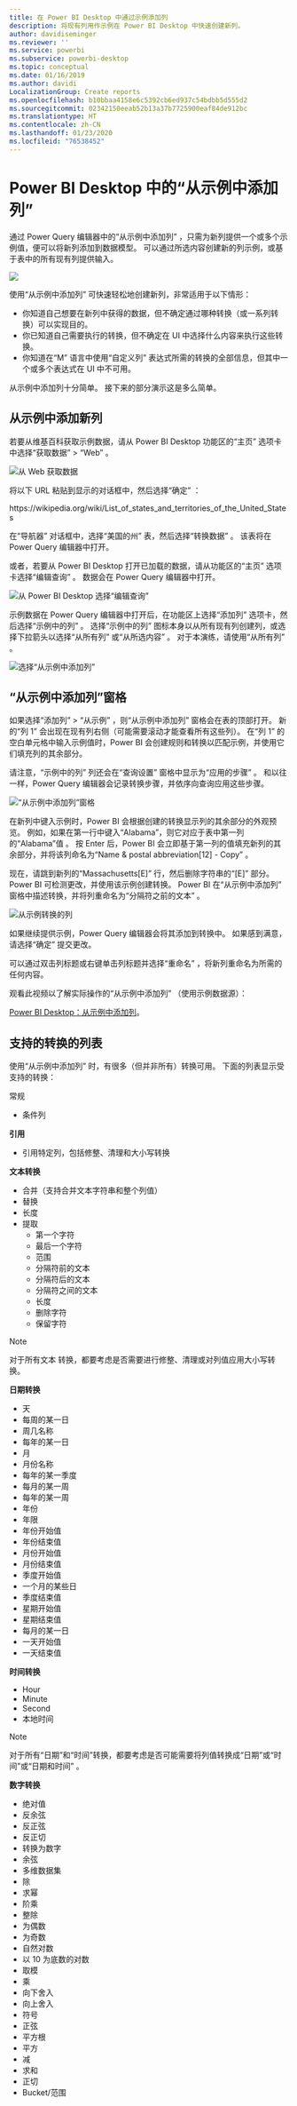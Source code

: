 ```yaml
---
title: 在 Power BI Desktop 中通过示例添加列
description: 将现有列用作示例在 Power BI Desktop 中快速创建新列。
author: davidiseminger
ms.reviewer: ''
ms.service: powerbi
ms.subservice: powerbi-desktop
ms.topic: conceptual
ms.date: 01/16/2019
ms.author: davidi
LocalizationGroup: Create reports
ms.openlocfilehash: b10bbaa4158e6c5392cb6ed937c54bdbb5d555d2
ms.sourcegitcommit: 02342150eeab52b13a37b7725900eaf84de912bc
ms.translationtype: HT
ms.contentlocale: zh-CN
ms.lasthandoff: 01/23/2020
ms.locfileid: "76538452"
---
```

# <a name="add-a-column-from-examples-in-power-bi-desktop"></a>Power BI Desktop 中的“从示例中添加列”
通过 Power Query 编辑器中的“从示例中添加列”  ，只需为新列提供一个或多个示例值，便可以将新列添加到数据模型。 可以通过所选内容创建新的列示例，或基于表中的所有现有列提供输入。

![](media/desktop-add-column-from-example/add-column-from-example_01.png)

使用“从示例中添加列”  可快速轻松地创建新列，非常适用于以下情形：

- 你知道自己想要在新列中获得的数据，但不确定通过哪种转换（或一系列转换）可以实现目的。
- 你已知道自己需要执行的转换，但不确定在 UI 中选择什么内容来执行这些转换。
- 你知道在“M”  语言中使用“自定义列”  表达式所需的转换的全部信息，但其中一个或多个表达式在 UI 中不可用。

从示例中添加列十分简单。 接下来的部分演示这是多么简单。

## <a name="add-a-new-column-from-examples"></a>从示例中添加新列

若要从维基百科获取示例数据，请从 Power BI Desktop 功能区的“主页”  选项卡中选择“获取数据”   > “Web”  。 

![从 Web 获取数据](media/desktop-add-column-from-example/add-column-from-example_02.png)

将以下 URL 粘贴到显示的对话框中，然后选择“确定”  ： 

https:\//wikipedia.org/wiki/List_of_states_and_territories_of_the_United_States 

在“导航器”  对话框中，选择“美国的州”  表，然后选择“转换数据”  。 该表将在 Power Query 编辑器中打开。

或者，若要从 Power BI Desktop 打开已加载的数据，请从功能区的“主页”  选项卡选择“编辑查询”  。 数据会在 Power Query 编辑器中打开。 

![从 Power BI Desktop 选择“编辑查询”](media/desktop-add-column-from-example/add-column-from-example_05.png)

示例数据在 Power Query 编辑器中打开后，在功能区上选择“添加列”  选项卡，然后选择“示例中的列”  。 选择“示例中的列”  图标本身以从所有现有列创建列，或选择下拉箭头以选择“从所有列”  或“从所选内容”  。 对于本演练，请使用“从所有列”  。

![选择“从示例中添加列”](media/desktop-add-column-from-example/add-column-from-example_03.png)

## <a name="add-column-from-examples-pane"></a>“从示例中添加列”窗格
如果选择“添加列”   > “从示例”  ，则“从示例中添加列”  窗格会在表的顶部打开。 新的“列 1”  会出现在现有列右侧（可能需要滚动才能查看所有这些列）。 在“列 1”  的空白单元格中输入示例值时，Power BI 会创建规则和转换以匹配示例，并使用它们填充列的其余部分。

请注意，“示例中的列”  列还会在“查询设置”  窗格中显示为“应用的步骤”  。 和以往一样，Power Query 编辑器会记录转换步骤，并依序向查询应用这些步骤。

![“从示例中添加列”窗格](media/desktop-add-column-from-example/add-column-from-example_04.png)

在新列中键入示例时，Power BI 会根据创建的转换显示列的其余部分的外观预览。 例如，如果在第一行中键入“Alabama”，则它对应于表中第一列的“Alabama”值   。 按 Enter 后，Power BI 会立即基于第一列的值填充新列的其余部分，并将该列命名为“Name & postal abbreviation[12] - Copy”  。

现在，请跳到新列的“Massachusetts[E]”  行，然后删除字符串的“[E]”  部分。 Power BI 可检测更改，并使用该示例创建转换。 Power BI 在“从示例中添加列”  窗格中描述转换，并将列重命名为“分隔符之前的文本”  。 

![从示例转换的列](media/desktop-add-column-from-example/add-column-from-example_06.png)

如果继续提供示例，Power Query 编辑器会将其添加到转换中。 如果感到满意，请选择“确定”  提交更改。 

可以通过双击列标题或右键单击列标题并选择“重命名”  ，将新列重命名为所需的任何内容。 

观看此视频以了解实际操作的“从示例中添加列”  （使用示例数据源）： 

[Power BI Desktop：从示例中添加列](https://www.youtube.com/watch?v=-ykbVW9wQfw)。 

## <a name="list-of-supported-transformations"></a>支持的转换的列表
使用“从示例中添加列”  时，有很多（但并非所有）转换可用。 下面的列表显示受支持的转换：

 常规

- 条件列

**引用**
  
- 引用特定列，包括修整、清理和大小写转换

**文本转换**

- 合并（支持合并文本字符串和整个列值）
- 替换
- 长度
- 提取   
  - 第一个字符
  - 最后一个字符
  - 范围
  - 分隔符前的文本
  - 分隔符后的文本
  - 分隔符之间的文本
  - 长度
  - 删除字符
  - 保留字符

> [!NOTE]
> 对于所有文本  转换，都要考虑是否需要进行修整、清理或对列值应用大小写转换。

**日期转换**

- 天
- 每周的某一日
- 周几名称
- 每年的某一日
- 月
- 月份名称
- 每年的某一季度
- 每月的某一周
- 每年的某一周
- 年份
- 年限
- 年份开始值
- 年份结束值
- 月份开始值
- 月份结束值
- 季度开始值
- 一个月的某些日
- 季度结束值
- 星期开始值
- 星期结束值
- 每月的某一日
- 一天开始值
- 一天结束值

**时间转换**

- Hour
- Minute
- Second  
- 本地时间

> [!NOTE]
> 对于所有“日期”和“时间”转换，都要考虑是否可能需要将列值转换成“日期”或“时间”或“日期和时间”      。

**数字转换** 

- 绝对值
- 反余弦
- 反正弦
- 反正切
- 转换为数字
- 余弦
- 多维数据集
- 除
- 求幂
- 阶乘
- 整除
- 为偶数
- 为奇数
- 自然对数
- 以 10 为底数的对数
- 取模
- 乘
- 向下舍入
- 向上舍入
- 符号
- 正弦
- 平方根
- 平方
- 减
- 求和
- 正切
- Bucket/范围

